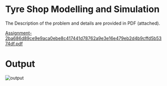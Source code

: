#  Tyre Shop Modelling and Simulation
The Description of the problem and details are provided in PDF (attached).

[Assignment-2ba686d89ce9e9aca0ebe8c417441d78762a9e3e16e479eb2d4b9cffd5b5374df.pdf](https://github.com/ankita080208/SimulationModelling/files/6950685/Assignment-2ba686d89ce9e9aca0ebe8c417441d78762a9e3e16e479eb2d4b9cffd5b5374df.pdf)


#  Output

![output](https://user-images.githubusercontent.com/52229554/128631638-571db8d9-eade-431d-a90a-13db9d940c96.png)


